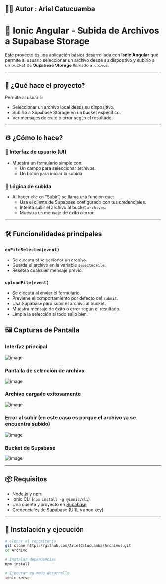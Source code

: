 ## 👨‍🦰 Autor : Ariel Catucuamba

# 📁 Ionic Angular - Subida de Archivos a Supabase Storage

Este proyecto es una aplicación básica desarrollada con **Ionic Angular** que permite al usuario seleccionar un archivo desde su dispositivo y subirlo a un bucket de **Supabase Storage** llamado `archivos`.

---

## 🚀 ¿Qué hace el proyecto?

Permite al usuario:
- Seleccionar un archivo local desde su dispositivo.
- Subirlo a Supabase Storage en un bucket específico.
- Ver mensajes de éxito o error según el resultado.

---

## ⚙️ ¿Cómo lo hace?

### 🧩 Interfaz de usuario (UI)
- Muestra un formulario simple con:
  - Un campo para seleccionar archivos.
  - Un botón para iniciar la subida.


### 🧠 Lógica de subida
- Al hacer clic en “Subir”, se llama una función que:
  - Usa el cliente de Supabase configurado con tus credenciales.
  - Intenta subir el archivo al bucket `archivos`.
  - Muestra un mensaje de éxito o error.

---

## 🛠️ Funcionalidades principales

### `onFileSelected(event)`
- Se ejecuta al seleccionar un archivo.
- Guarda el archivo en la variable `selectedFile`.
- Resetea cualquier mensaje previo.

### `uploadFile(event)`
- Se ejecuta al enviar el formulario.
- Previene el comportamiento por defecto del `submit`.
- Usa Supabase para subir el archivo al bucket.
- Muestra mensaje de éxito o error según el resultado.
- Limpia la selección si todo salió bien.



## 🖼️ Capturas de Pantalla


### Interfaz principal
![image](https://github.com/user-attachments/assets/4fb387ee-f861-4520-8007-d19968a2f47c)


### Pantalla de selección de archivo
![image](https://github.com/user-attachments/assets/a3f2a811-ad9e-484c-8894-cf4918ecb056)


### Archivo cargado exitosamente
![image](https://github.com/user-attachments/assets/9e296827-6df3-4c57-b642-09d6d47662c5)


### Error al subir (en este caso es porque el archivo ya se encuentra subido)
![image](https://github.com/user-attachments/assets/d582dd52-39b1-4df0-9956-f3a2a8f87854)

### Bucket de Supabase
![image](https://github.com/user-attachments/assets/d44c36da-f621-49ec-8a39-168b4d6e9962)



---

## 📦 Requisitos

- Node.js y npm
- Ionic CLI (`npm install -g @ionic/cli`)
- Una cuenta y proyecto en [Supabase](https://supabase.com/)
- Credenciales de Supabase (URL y anon key)

---

## 🧪 Instalación y ejecución

```bash
# Clonar el repositorio
git clone https://github.com/ArielCatucuamba/Archivos.git
cd Archivo

# Instalar dependencias
npm install

# Ejecutar en modo desarrollo
ionic serve
